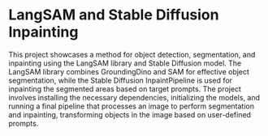 # LangSAM and Stable Diffusion Inpainting

This project showcases a method for object detection, segmentation, and inpainting using the LangSAM library and Stable Diffusion model. The LangSAM library combines GroundingDino and SAM for effective object segmentation, while the Stable Diffusion InpaintPipeline is used for inpainting the segmented areas based on target prompts. The project involves installing the necessary dependencies, initializing the models, and running a final pipeline that processes an image to perform segmentation and inpainting, transforming objects in the image based on user-defined prompts.
